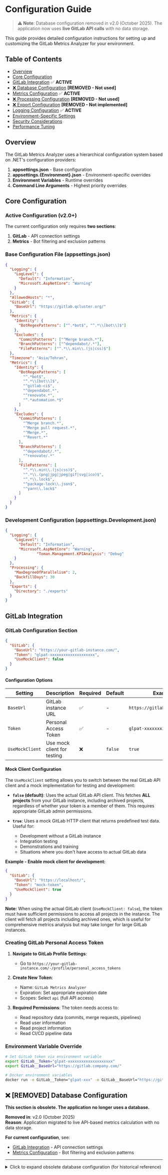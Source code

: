 # Configuration Guide

> **⚠️ Note**: Database configuration removed in v2.0 (October 2025). The application now uses **live GitLab API calls** with no data storage.

This guide provides detailed configuration instructions for setting up and customizing the GitLab Metrics Analyzer for your environment.

## Table of Contents
- [Overview](#overview)
- [Core Configuration](#core-configuration)
- [GitLab Integration](#gitlab-integration) ✅ **ACTIVE**
- [❌ Database Configuration](#database-configuration) **[REMOVED - Not used]**
- [Metrics Configuration](#metrics-configuration) ✅ **ACTIVE**
- [❌ Processing Configuration](#processing-configuration) **[REMOVED - Not used]**
- [❌ Export Configuration](#export-configuration) **[REMOVED - Not implemented]**
- [Logging Configuration](#logging-configuration) ✅ **ACTIVE**
- [Environment-Specific Settings](#environment-specific-settings)
- [Security Considerations](#security-considerations)
- [Performance Tuning](#performance-tuning)

## Overview

The GitLab Metrics Analyzer uses a hierarchical configuration system based on .NET's configuration providers:

1. **appsettings.json** - Base configuration
2. **appsettings.{Environment}.json** - Environment-specific overrides
3. **Environment Variables** - Runtime overrides
4. **Command Line Arguments** - Highest priority overrides

## Core Configuration

### Active Configuration (v2.0+)

The current configuration only requires **two sections**:
1. **GitLab** - API connection settings
2. **Metrics** - Bot filtering and exclusion patterns

### Base Configuration File (appsettings.json)

```json
{
  "Logging": {
    "LogLevel": {
      "Default": "Information",
      "Microsoft.AspNetCore": "Warning"
    }
  },
  "AllowedHosts": "*",
  "GitLab": {
    "BaseUrl": "https://gitlab.qcluster.org/"
  },
  "Metrics": {
    "Identity": {
      "BotRegexPatterns": ["^.*bot$", "^.*\\[bot\\]$"]
    },
    "Excludes": {
      "CommitPatterns": ["^Merge branch.*"],
      "BranchPatterns": ["^dependabot/.*"],
      "FilePatterns": ["^.*\\.min\\.(js|css)$"]
  },
  "Timezone": "Asia/Tehran",
  "Metrics": {
    "Identity": {
      "BotRegexPatterns": [
        "^.*bot$",
        "^.*\\[bot\\]$",
        "^gitlab-ci$",
        "^dependabot.*",
        "^renovate.*",
        "^.*automation.*$"
      ]
    },
    "Excludes": {
      "CommitPatterns": [
        "^Merge branch.*",
        "^Merge pull request.*",
        "^Merge.*",
        "^Revert.*"
      ],
      "BranchPatterns": [
        "^dependabot/.*",
        "^renovate/.*"
      ],
      "FilePatterns": [
        "^.*\\.min\\.(js|css)$",
        "^.*\\.(png|jpg|jpeg|gif|svg|ico)$",
        "^.*\\.lock$",
        "^package-lock\\.json$",
        "^yarn\\.lock$"
      ]
    }
  }
}
```

### Development Configuration (appsettings.Development.json)

```json
{
  "Logging": {
    "LogLevel": {
      "Default": "Information",
      "Microsoft.AspNetCore": "Warning",
              "Toman.Management.KPIAnalysis": "Debug"
    }
  },
  "Processing": {
    "MaxDegreeOfParallelism": 2,
    "BackfillDays": 30
  },
  "Exports": {
    "Directory": "./exports"
  }
}
```

## GitLab Integration

### GitLab Configuration Section

```json
{
  "GitLab": {
    "BaseUrl": "https://your-gitlab-instance.com/",
    "Token": "glpat-xxxxxxxxxxxxxxxxxxxx",
    "UseMockClient": false
  }
}
```

#### Configuration Options

| Setting | Description | Required | Default | Example |
|---------|-------------|----------|---------|---------|
| `BaseUrl` | GitLab instance URL | ✅ | - | `https://gitlab.company.com/` |
| `Token` | Personal Access Token | ✅ | - | `glpat-xxxxxxxxxxxxxxxxxxxx` |
| `UseMockClient` | Use mock client for testing | ❌ | `false` | `true` |

#### Mock Client Configuration

The `UseMockClient` setting allows you to switch between the real GitLab API client and a mock implementation for testing and development:

- **`false` (default)**: Uses the actual GitLab API client. This fetches **ALL projects** from your GitLab instance, including archived projects, regardless of whether your token is a member of them. This requires appropriate GitLab admin permissions.
  
- **`true`**: Uses a mock GitLab HTTP client that returns predefined test data. Useful for:
  - Development without a GitLab instance
  - Integration testing
  - Demonstrations and training
  - Situations where you don't have access to actual GitLab data

**Example - Enable mock client for development:**

```json
{
  "GitLab": {
    "BaseUrl": "https://localhost/",
    "Token": "mock-token",
    "UseMockClient": true
  }
}
```

**Note:** When using the actual GitLab client (`UseMockClient: false`), the token must have sufficient permissions to access all projects in the instance. The client will fetch all projects including archived ones, which is useful for comprehensive metrics analysis but may take longer for large GitLab instances.

### Creating GitLab Personal Access Token

1. **Navigate to GitLab Profile Settings**:
   - Go to `https://your-gitlab-instance.com/-/profile/personal_access_tokens`

2. **Create New Token**:
   - Name: `GitLab Metrics Analyzer`
   - Expiration: Set appropriate expiration date
   - Scopes: Select `api` (full API access)

3. **Required Permissions**:
   The token needs access to:
   - Read repository data (commits, merge requests, pipelines)
   - Read user information
   - Read project information
   - Read CI/CD pipeline data

### Environment Variable Override

```bash
# Set GitLab token via environment variable
export GitLab__Token="glpat-xxxxxxxxxxxxxxxxxxxx"
export GitLab__BaseUrl="https://gitlab.company.com/"

# Docker environment variables
docker run -e GitLab__Token="glpat-xxx" -e GitLab__BaseUrl="https://gitlab.company.com/" gitlab-metrics-analyzer
```

## ❌ [REMOVED] Database Configuration

**This section is obsolete. The application no longer uses a database.**

**Removed in**: v2.0 (October 2025)  
**Reason**: Application migrated to live API-based metrics calculation with no data storage.

**For current configuration**, see:
- [GitLab Integration](#gitlab-integration) - API connection settings
- [Metrics Configuration](#metrics-configuration) - Bot filtering and exclusion patterns

---

<details>
<summary>Click to expand obsolete database configuration (for historical reference)</summary>

### Connection String Configuration

```json
{
  "ConnectionStrings": {
    "DefaultConnection": "Host=localhost;Port=5432;Database=GitLabMetrics;Username=metrics_user;Password=secure_password;Include Error Detail=true"
  }
}
```

### PostgreSQL Setup

#### Create Database and User

```sql
-- Create database
CREATE DATABASE GitLabMetrics;

-- Create user with appropriate permissions
CREATE USER metrics_user WITH PASSWORD 'secure_password';

-- Grant necessary permissions
GRANT ALL PRIVILEGES ON DATABASE GitLabMetrics TO metrics_user;

-- Connect to the database
\c GitLabMetrics

-- Grant schema permissions
GRANT ALL ON SCHEMA public TO metrics_user;
GRANT ALL ON ALL TABLES IN SCHEMA public TO metrics_user;
GRANT ALL ON ALL SEQUENCES IN SCHEMA public TO metrics_user;
```

#### Connection String Parameters

| Parameter | Description | Example |
|-----------|-------------|---------|
| `Host` | Database server hostname | `localhost` |
| `Port` | Database server port | `5432` |
| `Database` | Database name | `GitLabMetrics` |
| `Username` | Database user | `metrics_user` |
| `Password` | Database password | `secure_password` |
| `Include Error Detail` | Include detailed errors | `true` (dev only) |
| `Pooling` | Enable connection pooling | `true` |
| `MinPoolSize` | Minimum connections | `0` |
| `MaxPoolSize` | Maximum connections | `100` |
| `CommandTimeout` | Query timeout (seconds) | `30` |

### Environment Variable Override

```bash
# Set connection string via environment variable
export ConnectionStrings__DefaultConnection="Host=db.company.com;Database=GitLabMetrics;Username=metrics_user;Password=secure_password"
```

### Docker/Kubernetes Configuration

```yaml
# docker-compose.yml
version: '3.8'
services:
  postgres:
    image: postgres:15
    environment:
      POSTGRES_DB: GitLabMetrics
      POSTGRES_USER: metrics_user
      POSTGRES_PASSWORD: secure_password
    volumes:
      - postgres_data:/var/lib/postgresql/data
    ports:
      - "5432:5432"

  app:
    image: gitlab-metrics-analyzer
    environment:
      ConnectionStrings__DefaultConnection: "Host=postgres;Database=GitLabMetrics;Username=metrics_user;Password=secure_password"
      GitLab__Token: "glpat-xxxxxxxxxxxxxxxxxxxx"
    depends_on:
      - postgres

volumes:
  postgres_data:
```

## Metrics Configuration

### Identity Configuration

Configure developer identity mapping and bot detection:

```json
{
  "Metrics": {
    "Identity": {
      "BotRegexPatterns": [
        "^.*bot$",           // Matches: "deploybot", "testbot"
        "^.*\\[bot\\]$",     // Matches: "dependabot[bot]"
        "^gitlab-ci$",       // Exact match: "gitlab-ci"
        "^dependabot.*",     // Matches: "dependabot*"
        "^renovate.*",       // Matches: "renovate*" 
        "^.*automation.*$",  // Matches: "*automation*"
        "^jenkins$",         // Exact match: "jenkins"
        "^github-actions$"   // Exact match: "github-actions"
      ]
    }
  }
}
```

### Exclusion Configuration

Configure what data to exclude from metrics:

```json
{
  "Metrics": {
    "Excludes": {
      "CommitPatterns": [
        "^Merge branch.*",         // Merge commits
        "^Merge pull request.*",   // GitHub-style merges
        "^Merge.*",               // General merge commits
        "^Revert.*",              // Revert commits
        "^Initial commit$",        // Initial repository commits
        "^Update README.*",        // Documentation updates
        "^Bump version.*",         // Version bump commits
        "^\\[skip ci\\].*"        // CI skip commits
      ],
      "BranchPatterns": [
        "^dependabot/.*",         // Dependabot branches
        "^renovate/.*",          // Renovate branches  
        "^hotfix/.*",            // Hotfix branches (optional)
        "^feature/temp-.*",      // Temporary feature branches
        "^experiment/.*"         // Experimental branches
      ],
      "FilePatterns": [
        "^.*\\.min\\.(js|css)$",     // Minified files
        "^.*\\.(png|jpg|jpeg|gif|svg|ico)$", // Image files
        "^.*\\.lock$",               // Lock files (generic)
        "^package-lock\\.json$",     // NPM lock file
        "^yarn\\.lock$",             // Yarn lock file
        "^composer\\.lock$",         // Composer lock file
        "^Gemfile\\.lock$",          // Ruby lock file
        "^.*\\.generated\\.(cs|js|ts)$", // Generated code files
        "^dist/.*$",                 // Distribution/build artifacts
        "^build/.*$",                // Build artifacts
        "^node_modules/.*$",         // Node.js dependencies
        "^vendor/.*$"                // Vendor dependencies
      ]
    }
  }
}
```

### Project Scope Configuration (Optional)

Filter metrics collection to specific projects:

```json
{
  "Metrics": {
    "ProjectScope": {
      "IncludeProjects": [
        {
          "Id": 123,
          "Name": "core-api",
          "PathWithNamespace": "company/core-api"
        },
        {
          "Id": 456, 
          "Name": "web-frontend",
          "PathWithNamespace": "company/web-frontend"
        }
      ],
      "ExcludeProjects": [
        {
          "Id": 789,
          "Name": "legacy-system",
          "PathWithNamespace": "archive/legacy-system"
        }
      ],
      "IncludeGroups": [
        {
          "Id": 10,
          "Name": "core-team",
          "FullPath": "company/core-team"
        }
      ],
      "ExcludeGroups": [
        {
          "Id": 20,
          "Name": "archived",
          "FullPath": "archive"
        }
      ]
    }
  }
}
```

## ❌ [REMOVED] Processing Configuration

**This section is obsolete. There is no data collection or batch processing.**

**Removed in**: v2.0 (October 2025)  
**Reason**: Application migrated to on-demand metrics calculation. No background processing or data collection.

**Current behavior**: Metrics are calculated in real-time when API endpoints are called.

---

<details>
<summary>Click to expand obsolete processing configuration (for historical reference)</summary>

Configure data collection and processing behavior:

```json
{
  "Processing": {
    "MaxDegreeOfParallelism": 8,
    "BackfillDays": 180,
    "IncrementalWindowHours": 24,
    "BatchSize": 100,
    "MemoryLimitMB": 1024,
    "EnableWindowedCollection": true,
    "WindowSizeHours": 4,
    "MaxWindowRetries": 3
  }
}
```

### Configuration Options

| Setting | Description | Default | Recommendations |
|---------|-------------|---------|-----------------|
| `MaxDegreeOfParallelism` | Concurrent processing threads | `8` | CPU cores × 2 |
| `BackfillDays` | Days to collect in backfill | `180` | 30-365 based on needs |
| `IncrementalWindowHours` | Incremental collection window | `24` | 24-72 for overlap |
| `BatchSize` | Records per batch | `100` | 50-500 based on memory |
| `MemoryLimitMB` | Memory limit per process | `1024` | Adjust based on system |
| `EnableWindowedCollection` | Use windowed incremental | `true` | Recommended for large datasets |
| `WindowSizeHours` | Window size for windowed collection | `4` | 2-8 hours |
| `MaxWindowRetries` | Retries per window | `3` | 3-5 retries |

### Environment-Specific Tuning

#### Development Environment
```json
{
  "Processing": {
    "MaxDegreeOfParallelism": 2,
    "BackfillDays": 30,
    "BatchSize": 50
  }
}
```

#### Production Environment
```json
{
  "Processing": {
    "MaxDegreeOfParallelism": 16,
    "BackfillDays": 365,
    "BatchSize": 200,
    "MemoryLimitMB": 4096
  }
}
```

## ❌ [REMOVED] Export Configuration

**This section is obsolete. Export functionality was never implemented.**

**Removed in**: v2.0 (October 2025)  
**Reason**: Designed but never implemented. APIs return JSON responses directly.

**Current behavior**: All API endpoints return JSON responses. Clients can consume and export as needed.

---

<details>
<summary>Click to expand obsolete export configuration (for historical reference)</summary>

Configure data export functionality:

```json
{
  "Exports": {
    "Directory": "/data/exports",
    "MaxFileSizeMB": 100,
    "RetentionDays": 90,
    "EnableCompression": true,
    "DefaultFormat": "json",
    "SupportedFormats": ["json", "csv", "excel"],
    "ExcelTemplate": {
      "IncludeCharts": true,
      "IncludeSummarySheet": true,
      "MaxRowsPerSheet": 65536
    }
  }
}
```

### Directory Structure
```
/data/exports/
├── developers/           # Developer metrics exports
│   ├── daily/           # Daily automated exports
│   ├── weekly/          # Weekly reports
│   └── adhoc/           # On-demand exports
├── projects/            # Project-level exports
├── archive/             # Archived exports
└── templates/           # Export templates
```

## Logging Configuration

### Structured Logging with Serilog

```json
{
  "Serilog": {
    "Using": ["Serilog.Sinks.Console", "Serilog.Sinks.File"],
    "MinimumLevel": {
      "Default": "Information",
      "Override": {
        "Microsoft": "Warning",
        "Microsoft.AspNetCore": "Warning",
        "Microsoft.EntityFrameworkCore": "Information",
        "KuriousLabs.Management.KPIAnalysis": "Debug"
      }
    },
    "WriteTo": [
      {
        "Name": "Console",
        "Args": {
          "outputTemplate": "{Timestamp:yyyy-MM-dd HH:mm:ss} [{Level:u3}] [{SourceContext}] {Message:lj} {Properties:j}{NewLine}{Exception}"
        }
      },
      {
        "Name": "File",
        "Args": {
          "path": "logs/app-.log",
          "rollingInterval": "Day",
          "retainedFileCountLimit": 7,
          "outputTemplate": "{Timestamp:yyyy-MM-dd HH:mm:ss} [{Level:u3}] [{SourceContext}] {Message:lj} {Properties:j}{NewLine}{Exception}"
        }
      }
    ],
    "Enrich": ["FromLogContext", "WithMachineName", "WithThreadId"],
    "Properties": {
      "Application": "GitLabMetricsAnalyzer"
    }
  }
}
```

### Log Levels by Component

```json
{
  "Logging": {
    "LogLevel": {
      "Default": "Information",
      "Microsoft.AspNetCore": "Warning",
      "Microsoft.EntityFrameworkCore": "Warning",
      "Microsoft.EntityFrameworkCore.Database.Command": "Information",
      "KuriousLabs.Management.KPIAnalysis.ApiService.Features.GitLabMetrics.Services": "Debug",
      "KuriousLabs.Management.KPIAnalysis.ApiService.Features.GitLabMetrics.Infrastructure": "Information"
    }
  }
}
```

## Environment-Specific Settings

### Development Environment
```json
{
  "Environment": "Development",
  "GitLab": {
    "BaseUrl": "https://gitlab-dev.company.com/",
    "Token": "glpat-dev-token"
  },
  "Processing": {
    "MaxDegreeOfParallelism": 2,
    "BackfillDays": 7
  },
  "Exports": {
    "Directory": "./dev-exports"
  },
  "Logging": {
    "LogLevel": {
      "Default": "Debug"
    }
  }
}
```

### Staging Environment
```json
{
  "Environment": "Staging",
  "GitLab": {
    "BaseUrl": "https://gitlab-staging.company.com/",
    "Token": "glpat-staging-token"
  },
  "Processing": {
    "MaxDegreeOfParallelism": 4,
    "BackfillDays": 30
  },
  "Exports": {
    "Directory": "/staging/exports"
  }
}
```

### Production Environment
```json
{
  "Environment": "Production",
  "GitLab": {
    "BaseUrl": "https://gitlab.company.com/",
    "TimeoutSeconds": 60,
    "RetryCount": 5
  },
  "Processing": {
    "MaxDegreeOfParallelism": 8,
    "BackfillDays": 365,
    "MemoryLimitMB": 4096
  },
  "Exports": {
    "Directory": "/data/exports",
    "RetentionDays": 90
  },
  "Logging": {
    "LogLevel": {
      "Default": "Information"
    }
  }
}
```

## Security Considerations

### Sensitive Data Protection

1. **Never commit secrets to source control**:
   ```bash
   # Use environment variables for sensitive data
   export GitLab__Token="glpat-xxxxxxxxxxxxxxxxxxxx"
   export ConnectionStrings__DefaultConnection="Host=...;Password=secure_password"
   ```

2. **Use Azure Key Vault, AWS Secrets Manager, or similar**:
   ```json
   {
     "Azure": {
       "KeyVault": {
         "VaultUri": "https://your-vault.vault.azure.net/",
         "ClientId": "your-client-id"
       }
     }
   }
   ```

3. **Configure HTTPS only in production**:
   ```json
   {
     "Kestrel": {
       "Endpoints": {
         "Https": {
           "Url": "https://localhost:5001"
         }
       }
     }
   }
   ```

### Network Security

```json
{
  "AllowedHosts": "gitlab-metrics.company.com",
  "ForwardedHeaders": {
    "ForwardedProtoHeaderName": "X-Forwarded-Proto",
    "ForwardedHostHeaderName": "X-Forwarded-Host"
  },
  "Cors": {
    "AllowedOrigins": [
      "https://dashboard.company.com",
      "https://reports.company.com"
    ]
  }
}
```

## Performance Tuning

### Database Performance
```json
{
  "ConnectionStrings": {
    "DefaultConnection": "Host=db.company.com;Database=GitLabMetrics;Username=metrics_user;Password=secure_password;Pooling=true;MinPoolSize=5;MaxPoolSize=100;CommandTimeout=60"
  }
}
```

### Memory Management
```json
{
  "Processing": {
    "MaxDegreeOfParallelism": 8,
    "BatchSize": 100,
    "MemoryLimitMB": 2048,
    "GCSettings": {
      "ServerGC": true,
      "ConcurrentGC": true
    }
  }
}
```

### HTTP Client Configuration
```json
{
  "GitLab": {
    "TimeoutSeconds": 30,
    "MaxConnectionsPerServer": 10,
    "PooledConnectionLifetime": "00:05:00",
    "PooledConnectionIdleTimeout": "00:02:00"
  }
}
```

### Caching Configuration
```json
{
  "Caching": {
    "Memory": {
      "SizeLimit": "100MB",
      "CompactionPercentage": 0.2
    },
    "Distributed": {
      "ConnectionString": "localhost:6379",
      "InstanceName": "GitLabMetrics"
    }
  }
}
```

## Configuration Validation

The application includes built-in configuration validation. Invalid configurations will prevent startup with descriptive error messages:

```csharp
// Example validation errors
Configuration validation failed:
- GitLab.Token is required
- GitLab.BaseUrl must be a valid URI
- Processing.MaxDegreeOfParallelism must be between 1 and 32
- Exports.Directory must be an existing directory path
```

## Configuration Management Best Practices

1. **Use environment-specific configuration files**
2. **Store secrets in secure secret management systems**
3. **Validate configuration on application startup**
4. **Document configuration changes in version control**
5. **Use infrastructure as code for production deployments**
6. **Monitor configuration drift in production**
7. **Implement configuration change approval processes**

This configuration guide should be updated as new configuration options are added to the system.